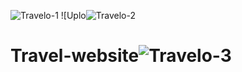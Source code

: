 ![Travelo-1](https://user-images.githubusercontent.com/121596955/214494313-e7f40da7-0a77-4f53-8177-c4c39e040d88.jpg)
![Uplo![Travelo-2](https://user-images.githubusercontent.com/121596955/214494215-3c7732d4-0f3c-4922-b1b9-837831b12103.jpg)
# Travel-website![Travelo-3](https://user-images.githubusercontent.com/121596955/214494224-be531367-5662-4019-99d6-c414074bf0d6.jpg)
